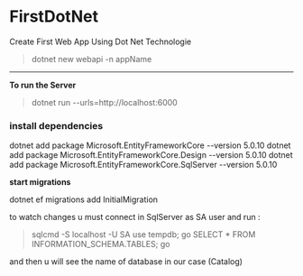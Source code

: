 # FirstDotNet
Create First Web App Using Dot Net Technologie

>dotnet new webapi -n appName

---

**To run the Server**

>dotnet run --urls=http://localhost:6000

### install dependencies

dotnet add package Microsoft.EntityFrameworkCore --version 5.0.10
dotnet add package Microsoft.EntityFrameworkCore.Design --version 5.0.10
dotnet add package Microsoft.EntityFrameworkCore.SqlServer --version 5.0.10


**start migrations**

dotnet ef migrations add InitialMigration

to watch changes u must connect in SqlServer as SA user and run :

>sqlcmd -S localhost -U SA
>use tempdb;
>go
>SELECT * FROM INFORMATION_SCHEMA.TABLES;
>go

and then u will see the name of database in our case (Catalog)
